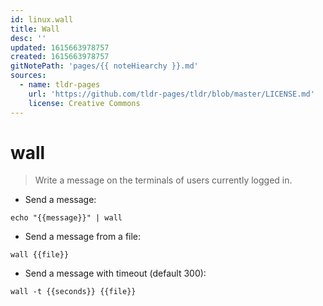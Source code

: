 ```yaml
---
id: linux.wall
title: Wall
desc: ''
updated: 1615663978757
created: 1615663978757
gitNotePath: 'pages/{{ noteHiearchy }}.md'
sources:
  - name: tldr-pages
    url: 'https://github.com/tldr-pages/tldr/blob/master/LICENSE.md'
    license: Creative Commons
---
```

# wall

> Write a message on the terminals of users currently logged in.

- Send a message:

`echo "{{message}}" | wall`

- Send a message from a file:

`wall {{file}}`

- Send a message with timeout (default 300):

`wall -t {{seconds}} {{file}}`

